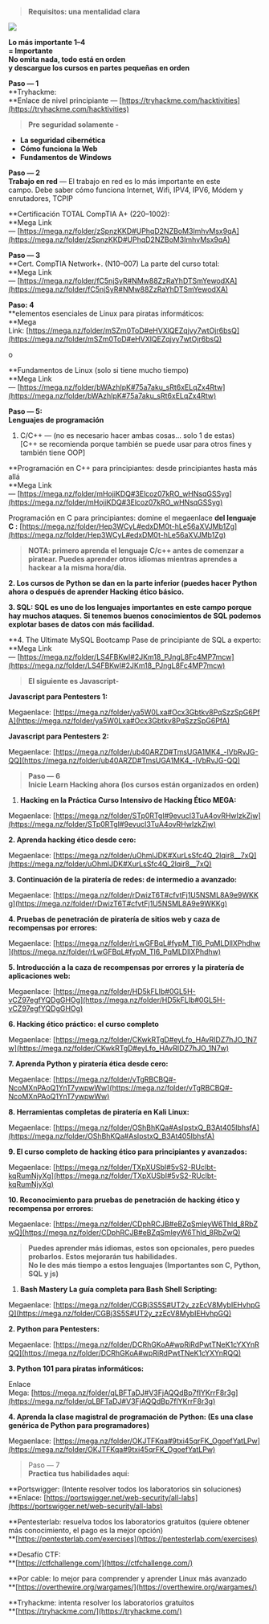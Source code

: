 > **Requisitos: una mentalidad clara**

![](https://miro.medium.com/v2/resize:fit:875/0*RTNiiBVGQn5ui20X.jpg)

**Lo más importante 1–4  
= Importante  
No omita nada, todo está en orden  
y descargue los cursos en partes pequeñas en orden**

**Paso — 1**  
**Tryhackme:  
**Enlace de nivel principiante — [https://tryhackme.com/hacktivities](https://tryhackme.com/hacktivities)

> **Pre seguridad solamente -**

- **La seguridad cibernética**
- **Cómo funciona la Web**
- **Fundamentos de Windows**

**Paso — 2  
Trabajo en red** — El trabajo en red es lo más importante en este campo. Debe saber cómo funciona Internet, Wifi, IPV4, IPV6, Módem y enrutadores, TCPIP

**Certificación TOTAL CompTIA A+ (220–1002):  
**Mega Link — [https://mega.nz/folder/zSpnzKKD#UPhqD2NZBoM3ImhvMsx9qA](https://mega.nz/folder/zSpnzKKD#UPhqD2NZBoM3ImhvMsx9qA)

**Paso — 3**  
**Cert. CompTIA Network+. (N10–007) La parte del curso total:  
**Mega Link — [https://mega.nz/folder/fC5njSyR#NMw88ZzRaYhDTSmYewodXA](https://mega.nz/folder/fC5njSyR#NMw88ZzRaYhDTSmYewodXA)

**Paso: 4**  
**elementos esenciales de Linux para piratas informáticos:  
**Mega Link: [https://mega.nz/folder/mSZm0ToD#eHVXlQEZqjvy7wtOjr6bsQ](https://mega.nz/folder/mSZm0ToD#eHVXlQEZqjvy7wtOjr6bsQ)

o

**Fundamentos de Linux (solo si tiene mucho tiempo)  
**Mega Link — [https://mega.nz/folder/bWAzhIpK#75a7aku_sRt6xELqZx4Rtw](https://mega.nz/folder/bWAzhIpK#75a7aku_sRt6xELqZx4Rtw)

**Paso — 5:**  
**Lenguajes de programación**

1. C/C++ — (no es necesario hacer ambas cosas... solo 1 de estas)  
    [C++ se recomienda porque también se puede usar para otros fines y también tiene OOP]

**Programación en C++ para principiantes: desde principiantes hasta más allá  
**Mega Link — [https://mega.nz/folder/mHojiKDQ#3Elcoz07kRO_wHNsqGSSyg](https://mega.nz/folder/mHojiKDQ#3Elcoz07kRO_wHNsqGSSyg)

Programación en C para principiantes: domine el megaenlace **del lenguaje C :** [https://mega.nz/folder/Hep3WCyL#edxDM0t-hLe56aXVJMb1Zg](https://mega.nz/folder/Hep3WCyL#edxDM0t-hLe56aXVJMb1Zg)

> **NOTA: primero aprenda el lenguaje C/c++ antes de comenzar a piratear. Puedes aprender otros idiomas mientras aprendes a hackear a la misma hora/día.**

**2. Los cursos de Python se dan en la parte inferior (puedes hacer Python ahora o después de aprender Hacking ético básico.**

**3. SQL: SQL es uno de los lenguajes importantes en este campo porque hay muchos ataques. Si tenemos buenos conocimientos de SQL podemos explotar bases de datos con más facilidad.**

**4. The Ultimate MySQL Bootcamp Pase de principiante de SQL a experto:  
**Mega Link — [https://mega.nz/folder/LS4FBKwI#2JKm18_PJngL8Fc4MP7mcw](https://mega.nz/folder/LS4FBKwI#2JKm18_PJngL8Fc4MP7mcw)

> **El siguiente es Javascript-**

**Javascript para Pentesters 1:**

Megaenlace: [https://mega.nz/folder/ya5W0Lxa#Ocx3Gbtkv8PqSzzSpG6PfA](https://mega.nz/folder/ya5W0Lxa#Ocx3Gbtkv8PqSzzSpG6PfA)

**Javascript para Pentesters 2:**

Megaenlace: [https://mega.nz/folder/ub40ARZD#TmsUGA1MK4_-lVbRvJG-QQ](https://mega.nz/folder/ub40ARZD#TmsUGA1MK4_-lVbRvJG-QQ)

> **Paso — 6**  
> **Inicie Learn Hacking ahora (los cursos están organizados en orden)**

1. **Hacking en la Práctica Curso Intensivo de Hacking Ético MEGA:**

Megaenlace: [https://mega.nz/folder/STp0RTgI#9evucI3TuA4ovRHwIzkZjw](https://mega.nz/folder/STp0RTgI#9evucI3TuA4ovRHwIzkZjw)

**2. Aprenda hacking ético desde cero:**

Megaenlace: [https://mega.nz/folder/uOhmlJDK#XurLsSfc4Q_2lqir8__7xQ](https://mega.nz/folder/uOhmlJDK#XurLsSfc4Q_2lqir8__7xQ)

**3. Continuación de la piratería de redes: de intermedio a avanzado:**

Megaenlace: [https://mega.nz/folder/rDwizT6T#cfvtFj1U5NSML8A9e9WKKg](https://mega.nz/folder/rDwizT6T#cfvtFj1U5NSML8A9e9WKKg)

**4. Pruebas de penetración de piratería de sitios web y caza de recompensas por errores:**

Megaenlace: [https://mega.nz/folder/rLwGFBqL#fypM_Tl6_PqMLDllXPhdhw](https://mega.nz/folder/rLwGFBqL#fypM_Tl6_PqMLDllXPhdhw)

**5. Introducción a la caza de recompensas por errores y la piratería de aplicaciones web:**

Megaenlace: [https://mega.nz/folder/HD5kFLIb#0GL5H-vCZ97egfYQDgGHOg](https://mega.nz/folder/HD5kFLIb#0GL5H-vCZ97egfYQDgGHOg)

**6. Hacking ético práctico: el curso completo**

Megaenlace: [https://mega.nz/folder/CKwkRTgD#eyLfo_HAvRIDZ7hJO_1N7w](https://mega.nz/folder/CKwkRTgD#eyLfo_HAvRIDZ7hJO_1N7w)

**7. Aprenda Python y piratería ética desde cero:**

Megaenlace: [https://mega.nz/folder/vTgRBCBQ#-NcoMXnPAoQ1YnT7ywpwWw](https://mega.nz/folder/vTgRBCBQ#-NcoMXnPAoQ1YnT7ywpwWw)

**8. Herramientas completas de piratería en Kali Linux:**

Megaenlace: [https://mega.nz/folder/OShBhKQa#AsIpstxQ_B3At405IbhsfA](https://mega.nz/folder/OShBhKQa#AsIpstxQ_B3At405IbhsfA)

**9. El curso completo de hacking ético para principiantes y avanzados:**

Megaenlace: [https://mega.nz/folder/TXpXUSbI#5vS2-RUclbt-kqRumNjyXg](https://mega.nz/folder/TXpXUSbI#5vS2-RUclbt-kqRumNjyXg)

**10. Reconocimiento para pruebas de penetración de hacking ético y recompensa por errores:**

Megaenlace: [https://mega.nz/folder/CDphRCJB#eBZqSmleyW6Thld_8RbZwQ](https://mega.nz/folder/CDphRCJB#eBZqSmleyW6Thld_8RbZwQ)

> **Puedes aprender más idiomas, estos son opcionales, pero puedes probarlos. Estos mejorarán tus habilidades.  
> No le des más tiempo a estos lenguajes (Importantes son C, Python, SQL y js)**

1. **Bash Mastery La guía completa para Bash Shell Scripting:**

Megaenlace: [https://mega.nz/folder/CGBj3S5S#UT2y_zzEcV8MybIEHvhpGQ](https://mega.nz/folder/CGBj3S5S#UT2y_zzEcV8MybIEHvhpGQ)

**2. Python para Pentesters:**

Megaenlace: [https://mega.nz/folder/DCRhGKoA#wpRiRdPwtTNeK1cYXYnRQQ](https://mega.nz/folder/DCRhGKoA#wpRiRdPwtTNeK1cYXYnRQQ)

**3. Python 101 para piratas informáticos:**

Enlace Mega: [https://mega.nz/folder/qLBFTaDJ#V3FjAQQdBp7flYKrrF8r3g](https://mega.nz/folder/qLBFTaDJ#V3FjAQQdBp7flYKrrF8r3g)

**4. Aprenda la clase magistral de programación de Python: (Es una clase genérica de Python para programadores)**

Megaenlace: [https://mega.nz/folder/OKJTFKqa#9txi45qrFK_OgoefYatLPw](https://mega.nz/folder/OKJTFKqa#9txi45qrFK_OgoefYatLPw)

> Paso — 7  
> **Practica tus habilidades aquí:**

**Portswigger: (Intente resolver todos los laboratorios sin soluciones)  
**Enlace: [https://portswigger.net/web-security/all-labs](https://portswigger.net/web-security/all-labs)

**Pentesterlab: resuelva todos los laboratorios gratuitos (quiere obtener más conocimiento, el pago es la mejor opción)  
**[https://pentesterlab.com/exercises](https://pentesterlab.com/exercises)

**Desafío CTF:  
**[https://ctfchallenge.com/](https://ctfchallenge.com/)

**Por cable: lo mejor para comprender y aprender Linux más avanzado  
**[https://overthewire.org/wargames/](https://overthewire.org/wargames/)

**Tryhackme: intenta resolver los laboratorios gratuitos  
**[https://tryhackme.com/](https://tryhackme.com/)